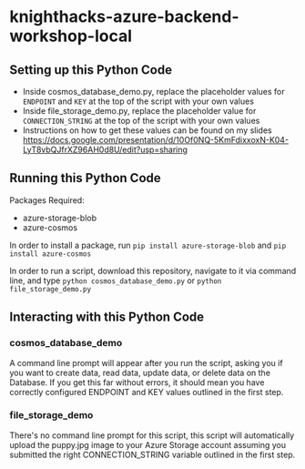 # knighthacks-azure-backend-workshop-local

## Setting up this Python Code
- Inside cosmos_database_demo.py, replace the placeholder values for ```ENDPOINT``` and ```KEY``` at the top of the script with your own values
- Inside file_storage_demo.py, replace the placeholder value for ```CONNECTION_STRING``` at the top of the script with your own values
- Instructions on how to get these values can be found on my slides https://docs.google.com/presentation/d/10Of0NQ-5KmFdixxoxN-K04-LyT8vbQJfrXZ96AH0d8U/edit?usp=sharing

## Running this Python Code
Packages Required:
- azure-storage-blob
- azure-cosmos

In order to install a package, run ```pip install azure-storage-blob``` and ```pip install azure-cosmos```

In order to run a script, download this repository, navigate to it via command line, and type ```python cosmos_database_demo.py``` or ```python file_storage_demo.py```

## Interacting with this Python Code
### cosmos_database_demo
A command line prompt will appear after you run the script, asking you if you want to create data, read data, update data, or delete data on the Database. If you get this far without errors, it should mean you have correctly configured ENDPOINT and KEY values outlined in the first step.

### file_storage_demo
There's no command line prompt for this script, this script will automatically upload the puppy.jpg image to your Azure Storage account assuming you submitted the right CONNECTION_STRING variable outlined in the first step.

